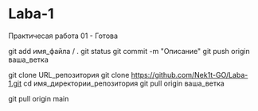# Laba-1
Практичесая работа 01 - Готова

git add имя_файла / .
git status 
git commit -m "Описание"
git push origin ваша_ветка

git clone URL_репозитория
git clone https://github.com/Nek1t-GO/Laba-1.git
cd имя_директории_репозитория
git pull origin ваша_ветка

git pull origin main

